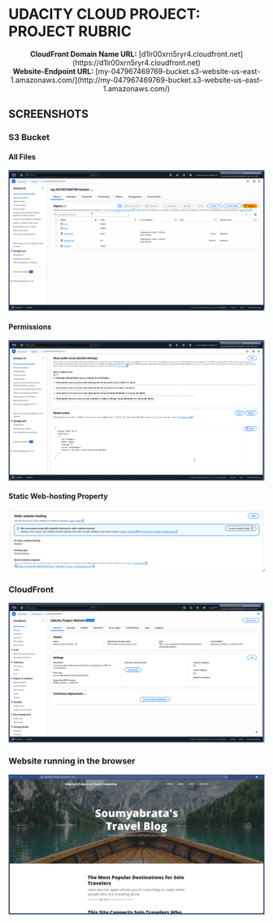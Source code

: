 # UDACITY CLOUD PROJECT: PROJECT RUBRIC

<p align="center">
    <strong>CloudFront Domain Name URL:</strong> [d1lr00xrn5ryr4.cloudfront.net](https://d1lr00xrn5ryr4.cloudfront.net)<br/>
    <strong>Website-Endpoint URL:</strong> [my-047967469769-bucket.s3-website-us-east-1.amazonaws.com/](http://my-047967469769-bucket.s3-website-us-east-1.amazonaws.com/)
</p>

## SCREENSHOTS

### S3 Bucket 

#### All Files 

![All Files in the Bucket](./screenshots/bucket-all-files.png)

#### Permissions 

![The Bucket permissions](./screenshots/bucket-permissions.png)

#### Static Web-hosting Property

![Static Web-hosting Property of the bucket](./screenshots/bucket-static-web-hosting-properties.png)

### CloudFront 

![CloudFront](./screenshots/cloudfront.png)

### Website running in the browser 

![Website running in the browser](./screenshots/website-in-browser-final.png)

